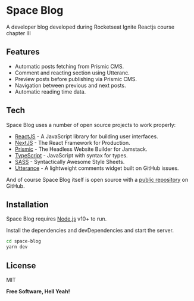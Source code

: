 # Space Blog

A developer blog developed during Rocketseat Ignite Reactjs course chapter III

## Features

- Automatic posts fetching from Prismic CMS.
- Comment and reacting section using Utteranc.
- Preview posts before publishing via Prismic CMS.
- Navigation between previous and next posts.
- Automatic reading time data.

## Tech

Space Blog uses a number of open source projects to work properly:

- [ReactJS] - A JavaScript library for building user interfaces.
- [NextJS] - The React Framework for Production.
- [Prismic] - The Headless Website Builder for Jamstack.
- [TypeScript] - JavaScript with syntax for types.
- [SASS] - Syntactically Awesome Style Sheets.
- [Utterance] - A lightweight comments widget built on GitHub issues.

And of course Space Blog itself is open source with a [public repository](https://github.com/manofgpa/space-blog)
on GitHub.

## Installation

Space Blog requires [Node.js](https://nodejs.org/) v10+ to run.

Install the dependencies and devDependencies and start the server.

```sh
cd space-blog
yarn dev
```

## License

MIT

**Free Software, Hell Yeah!**

[reactjs]: https://reactjs.org
[nextjs]: https://nextjs.org
[prismic]: https://prismic.io
[typescript]: https://www.typescriptlang.org
[sass]: https://sass-lang.com
[utterance]: https://github.com/utterance
